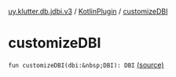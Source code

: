 [uy.klutter.db.jdbi.v3](../index.md) / [KotlinPlugin](index.md) / [customizeDBI](.)


# customizeDBI
`fun customizeDBI(dbi:&nbsp;DBI): DBI` [(source)](https://github.com/kohesive/klutter/blob/master/db-jdbi-v3-jdk8/src/main/kotlin/uy/klutter/db/jdbi/v3/KotlinPlugin.kt#L20)


